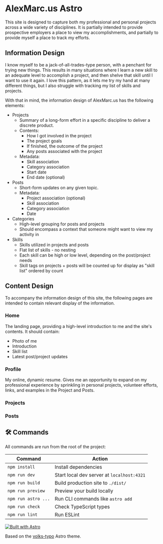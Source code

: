 # AlexMarc.us Astro

This site is designed to capture both my professional and personal projects across a wide variety of disciplines. It is partially intended to provide prospective employers a place to view my accomplishments, and partially to provide myself a place to track my efforts.

## Information Design

I know myself to be a jack-of-all-trades-type person, with a penchant for trying new things. This results in many situations where I learn a new skill to an adequate level to accomplish a project, and then shelve that skill until I want to use it again. I love this pattern, as it lets me try my hand at many different things, but I also struggle with tracking my list of skills and projects. 

With that in mind, the information design of AlexMarc.us has the following elements:
- Projects
    - Summary of a long-form effort in a specific discipline to deliver a discrete product.
    - Contents:
        - How I got involved in the project
        - The project goals
        - If finished, the outcome of the project
        - Any posts associated with the project
    - Metadata:
        - Skill association
        - Category association
        - Start date
        - End date (optional)
- Posts
    - Short-form updates on any given topic.
    - Metadata:
        - Project association (optional)
        - Skill association
        - Category association
        - Date
- Categories
    - High-level grouping for posts and projects
    - Should encompass a context that someone might want to view my activity in
- Skills
    - Skills utilized in projects and posts
    - Flat list of skills - no nesting
    - Each skill can be high or low level, depending on the post/project needs
    - Skill tags on projects + posts will be counted up for display as "skill list" ordered by count

## Content Design

To accompany the information design of this site, the following pages are intended to contain relevant display of the information.

### Home

The landing page, providing a high-level introduction to me and the site's contents. It should contain:
- Photo of me
- Introduction
- Skill list
- Latest post/project updates

### Profile

My online, dynamic resume. Gives me an opportunity to expand on my professional experience by sprinkling in personal projects, volunteer efforts, links, and examples in the Project and Posts.

### Projects



### Posts


## 🛠️ Commands

All commands are run from the root of the project:

| Command | Action |
|---------|--------|
| `npm install` | Install dependencies |
| `npm run dev` | Start local dev server at `localhost:4321` |
| `npm run build` | Build production site to `./dist/` |
| `npm run preview` | Preview your build locally |
| `npm run astro ...` | Run CLI commands like `astro add` |
| `npm run check` | Check TypeScript types |
| `npm run lint` | Run ESLint |

[![Built with Astro](https://astro.badg.es/v2/built-with-astro/small.svg)](https://astro.build)

Based on the [volks-typo](https://github.com/jdrhyne/volks-typo) Astro theme.
